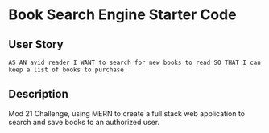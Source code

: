 # Book Search Engine Starter Code

## User Story

`
AS AN avid reader
I WANT to search for new books to read
SO THAT I can keep a list of books to purchase
`

## Description
Mod 21 Challenge, using MERN to create a full stack web application to search and save books to an authorized user.
